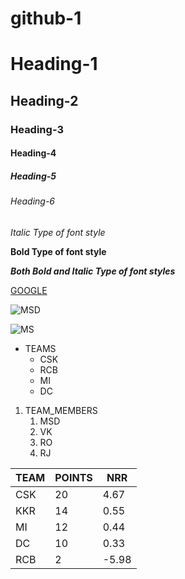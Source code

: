 # github-1

# Heading-1
## Heading-2
### Heading-3
#### Heading-4
##### Heading-5
###### Heading-6

*Italic Type of font style*

**Bold Type of font style**

***Both Bold and Italic Type of font styles***

[GOOGLE](www.google.com)

![MSD](https://cdn.dnaindia.com/sites/default/files/styles/full/public/2019/05/29/829469-28afp-afp1h0253.jpg)

![MS](https://i.ndtvimg.com/i/2018-04/ms-dhoni-twitter_806x604_51522666709.jpg)

* TEAMS
  * CSK
  * RCB
  * MI
  * DC

1. TEAM_MEMBERS
    1. MSD
    2. VK
    3. RO 
    4. RJ

TEAM|POINTS|NRR
-----|-----|-----
CSK|20|4.67
KKR|14|0.55
MI|12|0.44
DC|10|0.33
RCB|2|-5.98
